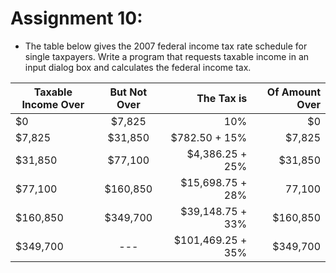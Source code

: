 # Assignment 10:
- The table below gives the 2007 federal income tax rate schedule for single
taxpayers. Write a program that requests taxable income in an input dialog box and calculates
the federal income tax.

Taxable Income Over | But Not Over | The Tax is | Of Amount Over
|----------|:-------------:|-----:|-----:|
| $0 | $7,825 | 10% | $0 |
| $7,825 | $31,850 | $782.50 + 15% | $7,825 |
| $31,850 | $77,100 | $4,386.25 + 25% | $31,850 |
| $77,100 | $160,850 | $15,698.75 + 28% | 77,100 |
| $160,850 | $349,700 | $39,148.75 + 33% | $160,850 |
| $349,700 | --- | $101,469.25 + 35% | $349,700 |